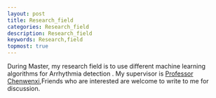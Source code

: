 ```yaml
---
layout: post
title: Research_field
categories: Research_field
description: Research_field
keywords: Research,field
topmost: true
---
```


During Master, my research field is to use different machine learning algorithms for Arrhythmia detection . My supervisor is <a href="https://u-aizu.ac.jp/research/faculty/detail?cd=90060" target="_blank">Professor Chenwenxi</a>,Friends who are interested are welcome to write to me for discussion.
